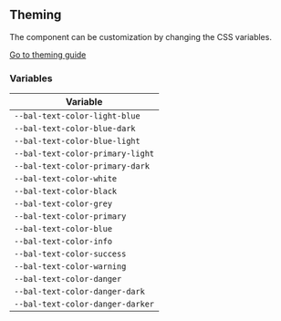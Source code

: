## Theming

The component can be customization by changing the CSS variables.

<a class="sb-unstyled button is-primary" href="../?path=/docs/development-theming--page">Go to theming guide</a>

<!-- START: human documentation -->



<!-- END: human documentation -->

### Variables​

| Variable                         |
| -------------------------------- |
| `--bal-text-color-light-blue`    |
| `--bal-text-color-blue-dark`     |
| `--bal-text-color-blue-light`    |
| `--bal-text-color-primary-light` |
| `--bal-text-color-primary-dark`  |
| `--bal-text-color-white`         |
| `--bal-text-color-black`         |
| `--bal-text-color-grey`          |
| `--bal-text-color-primary`       |
| `--bal-text-color-blue`          |
| `--bal-text-color-info`          |
| `--bal-text-color-success`       |
| `--bal-text-color-warning`       |
| `--bal-text-color-danger`        |
| `--bal-text-color-danger-dark`   |
| `--bal-text-color-danger-darker` |
